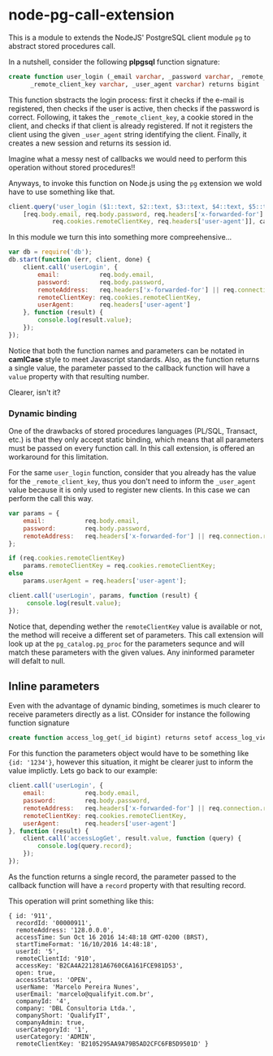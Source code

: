 # node-pg-call-extension

This is a module to extends the NodeJS' PostgreSQL client module `pg` to abstract stored procedures call. 

In a nutshell, consider the following **plpgsql** function signature:

``` sql
create function user_login (_email varchar, _password varchar, _remote_address varchar, 
	  _remote_client_key varchar, _user_agent varchar) returns bigint
```

This function sbstracts the login process: first it checks if the e-mail is registered, 
then checks if the user is active, then checks if the password is correct. Following, 
it takes the `_remote_client_key`, a cookie stored in the client, and checks if that 
client is already registered. If not it registers the client using the given `_user_agent`
string identifying the client. Finally, it creates a new session and returns its session id.

Imagine what a messy nest of callbacks we would need to perform this operation without 
stored procedures!!

Anyways, to invoke this function on Node.js using the `pg` extension we wold have to use 
something like that.

``` javascript
client.query('user_login ($1::text, $2::text, $3::text, $4::text, $5::text)', 
    [req.body.email, req.body.password, req.headers['x-forwarded-for'] || req.connection.remoteAddress,
		    req.cookies.remoteClientKey, req.headers['user-agent']], callbackFunction);
```
In this module we turn this into something more compreehensive...

``` javascript 
var db = require('db');
db.start(function (err, client, done) {
    client.call('userLogin', {
        email:           req.body.email,
        password:        req.body.password,
        remoteAddress:   req.headers['x-forwarded-for'] || req.connection.remoteAddress,
        remoteClientKey: req.cookies.remoteClientKey,
        userAgent:       req.headers['user-agent']
    }, function (result) {
        console.log(result.value);
    });
});
```
Notice that both the function names and parameters can be notated in **camlCase** style to meet 
Javascript standards. Also, as the function returns a single value, the parameter passed to the 
callback function will have a `value` property with that resulting number.

Clearer, isn't it?

### Dynamic binding

One of the drawbacks of stored procedures languages (PL/SQL, Transact, etc.) is that they only accept
static binding, which means that all parameters must be passed on every function call. In this call 
extension, is offered an workaround for this limitation. 

For the same `user_login` function, consider that you already has the value for the `_remote_client_key`, 
thus you don't need to inform the `_user_agent` value because it is only used to register new clients. 
In this case we can perform the call this way.

``` javascript 
var params = {
    email:           req.body.email,
    password:        req.body.password,
    remoteAddress:   req.headers['x-forwarded-for'] || req.connection.remoteAddress
};

if (req.cookies.remoteClientKey)
    params.remoteClientKey = req.cookies.remoteClientKey;
else
    params.userAgent = req.headers['user-agent'];

client.call('userLogin', params, function (result) {
     console.log(result.value);
});
```
Notice that, depending wether the `remoteClientKey` value is available or not, the method will receive 
a different set of parameters. This call extension will look up at the `pg_catalog.pg_proc` for the 
parameters sequnce and will match these parameters with the given values. Any ininformed parameter 
will defalt to null.

## Inline parameters

Even with the advantage of dynamic binding, sometimes is much clearer to receive parameters directly as a 
list. COnsider for instance the following function signature

``` sql
create function access_log_get(_id bigint) returns setof access_log_view
```
For this function the parameters object would have to be something like `{id: '1234'}`, however this 
situation, it might be clearer just to inform the value implictly. Lets go back to our example:

``` javascript 
client.call('userLogin', {
    email:           req.body.email,
    password:        req.body.password,
    remoteAddress:   req.headers['x-forwarded-for'] || req.connection.remoteAddress,
    remoteClientKey: req.cookies.remoteClientKey,
    userAgent:       req.headers['user-agent']
}, function (result) {
    client.call('accessLogGet', result.value, function (query) {
        console.log(query.record);
    });
});
```
As the function returns a single record, the parameter passed to the 
callback function will have a `record` property with that resulting record.

This operation will print something like this:

``` 
{ id: '911',
  recordId: '00000911',
  remoteAddress: '128.0.0.0',
  accessTime: Sun Oct 16 2016 14:48:18 GMT-0200 (BRST),
  startTimeFormat: '16/10/2016 14:48:18',
  userId: '5',
  remoteClientId: '910',
  accessKey: 'B2CA4A221281A6760C6A161FCE981D53',
  open: true,
  accessStatus: 'OPEN',
  userName: 'Marcelo Pereira Nunes',
  userEmail: 'marcelo@qualifyit.com.br',
  companyId: '4',
  company: 'DBL Consultoria Ltda.',
  companyShort: 'QualifyIT',
  companyAdmin: true,
  userCategoryId: '1',
  userCategory: 'ADMIN',
  remoteClientKey: 'B2105295AA9A79B5AD2CFC6FB5D9501D' }
```
